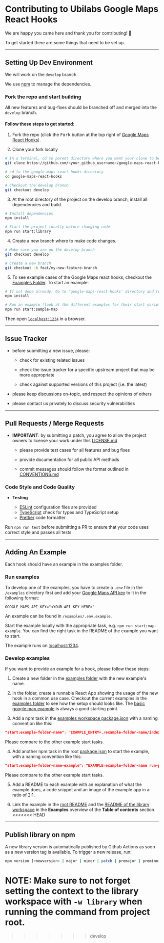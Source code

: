 # Contributing to Ubilabs Google Maps React Hooks

We are happy you came here and thank you for contributing! 🎉

To get started there are some things that need to be set up.

---

## Setting Up Dev Environment

We will work on the `develop` branch.

We use [npm](https://www.npmjs.com/) to manage the dependencies.

### Fork the repo and start building

All new features and bug-fixes should be branched off and merged into the `develop` branch.

#### Follow these steps to get started:

1. Fork the repo (click the <kbd>Fork</kbd> button at the top right of [Google Maps React Hooks](https://github.com/ubilabs/google-maps-react-hooks)).

2. Clone your fork locally

```bash
# In a terminal, cd to parent directory where you want your clone to be, then
git clone https://github.com/<your_github_username>/google-maps-react-hooks.git

# cd to the google-maps-react-hooks directory
cd google-maps-react-hooks

# Checkout the develop branch
git checkout develop
```

3. At the root directory of the project on the develop branch, install all dependencies and build.

```bash
# Install dependencies
npm install

# Start the project locally before changing code
npm run start:library
```

4. Create a new branch where to make code changes.

```bash
# Make sure you are on the develop branch
git checkout develop

# Create a new branch
git checkout -b feat/my-new-feature-branch
```

5. To see example cases of the Google Maps react hooks, checkout the [Examples Folder](./examples). To start an example:

```bash
# If not done already: Go to 'google-maps-react-hooks' directory and run:
npm install

# Run an example (look at the different examples for their start scripts):
npm run start:sample-map
```

Then open [`localhost:1234`](http://localhost:1234) in a browser.

---

## Issue Tracker

- before submitting a new issue, please:

  - check for existing related issues

  - check the issue tracker for a specific upstream project that may be more appropriate

  - check against supported versions of this project (i.e. the latest)

- please keep discussions on-topic, and respect the opinions of others

- please contact us privately to discuss security vulnerabilities

---

## Pull Requests / Merge Requests

- **IMPORTANT**: by submitting a patch, you agree to allow the project owners to license your work under this [LICENSE.md](LICENSE.md)

  - please provide test cases for all features and bug fixes

  - provide documentation for all public API methods

  - commit messages should follow the format outlined in [CONVENTIONS.md](CONVENTIONS.md)

### Code Style and Code Quality

- **Testing**

  - [ESLint](https://eslint.org/) configuration files are provided
  - [TypeScript](https://www.typescriptlang.org/) check for types and TypeScript setup
  - [Prettier](https://prettier.io/) code formatter

Run `npm run test` before submitting a PR to ensure that your code uses correct style and passes all tests

---

## Adding An Example

Each hook should have an example in the examples folder.

### Run examples

To develop one of the examples, you have to create a `.env` file in the `/examples` directory first and add your [Google Maps API key](https://developers.google.com/maps/documentation/embed/get-api-key#:~:text=Go%20to%20the%20Google%20Maps%20Platform%20%3E%20Credentials%20page.&text=On%20the%20Credentials%20page%2C%20click,Click%20Close.) to it in the following format:

```
GOOGLE_MAPS_API_KEY="<YOUR API KEY HERE>"
```

An example can be found in `/examples/.env.example`.

Start the example locally with the appropriate task, e.g. `npm run start:map-example`. You can find the right task in the README of the example you want to start.

The example runs on [localhost:1234](http://localhost:1234).

### Develop examples

If you want to provide an example for a hook, please follow these steps:

1. Create a new folder in the [examples folder](./examples) with the new example's name.

2. In the folder, create a runnable React App showing the usage of the new hook in a common use case. Checkout the current examples in the [examples folder](./examples) to see how the setup should looks like. The [basic google map example](./examples/basic-google-map/) is always a good starting point.

3. Add a npm task in the [examples workspace package.json](./examples/package.json) with a naming convention like this:

```json
"start:example-folder-name": "EXAMPLE_ENTRY=./example-folder-name/index.html npm run start:example"
```

Please compare to the other example start tasks.

4. Add another npm task in the root [package.json](./package.json) to start the example, with a naming convention like this:

```json
"start:example-folder-name-example": "EXAMPLE=example-folder-name run-p start:library start:example"
```

Please compare to the other example start tasks.

5. Add a README to each example with an explanation of what the example does, a code snippet and an image of the example app in a ratio of 2:1.

6. Link the example in the [root README](./README.md) and the [README of the library workspace](./library/README.md) in the **Examples** overview of the **Table of contents** section.
   <<<<<<< HEAD

---

## Publish library on npm

A new library version is automatically published by Github Actions as soon as a new version tag is available.
To trigger a new release, run:

```sh
npm version [<newversion> | major | minor | patch | premajor | preminor | prepatch | prerelease | from-git] -w library
```

# **NOTE**: Make sure to not forget setting the context to the library workspace with `-w library` when running the command from project root.

> > > > > > > develop
